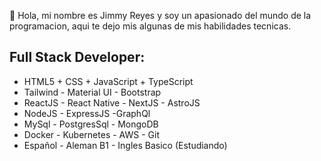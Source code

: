 👋 Hola, mi nombre es Jimmy Reyes y soy un apasionado del mundo de la programacion, aqui te dejo mis algunas de mis habilidades tecnicas.

## Full Stack Developer: 
* HTML5 + CSS + JavaScript + TypeScript
* Tailwind - Material UI - Bootstrap
* ReactJS - React Native - NextJS - AstroJS
* NodeJS - ExpressJS -GraphQl
* MySql - PostgresSql - MongoDB
* Docker - Kubernetes - AWS - Git
* Español - Aleman B1 - Ingles Basico (Estudiando)
